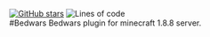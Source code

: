 [![GitHub stars](https://img.shields.io/github/stars/TheViperShow/Bedwars)](https://github.com/TheViperShow/Bedwars/stargazers)
![Lines of code](https://img.shields.io/tokei/lines/github/TheViperShow/Bedwars) </br>
#Bedwars
Bedwars plugin for minecraft 1.8.8 server.
